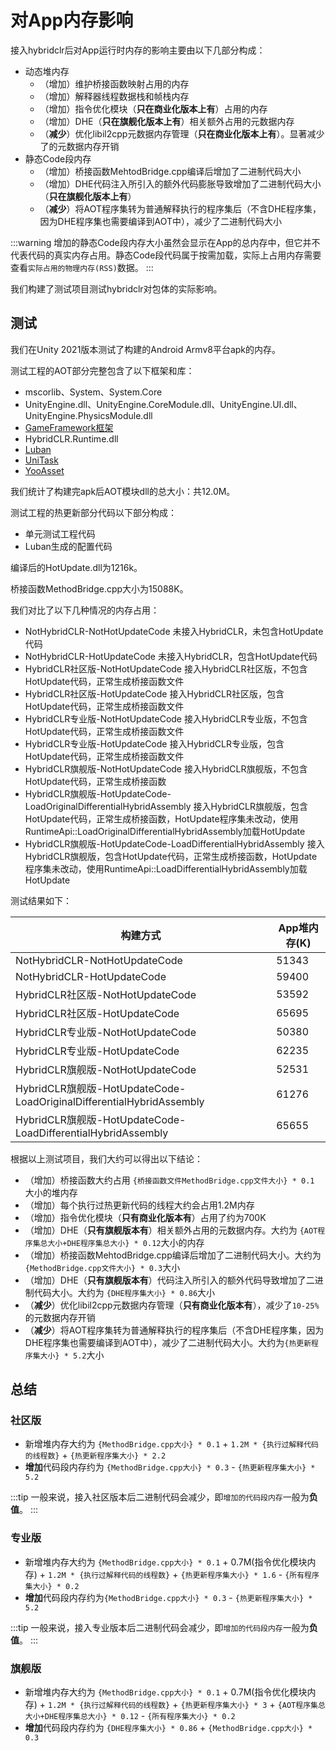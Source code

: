# 对App内存影响

接入hybridclr后对App运行时内存的影响主要由以下几部分构成：

- 动态堆内存
  - （增加）维护桥接函数映射占用的内存
  - （增加）解释器线程数据栈和帧栈内存
  - （增加）指令优化模块（**只在商业化版本上有**）占用的内存
  - （增加）DHE（**只在旗舰化版本上有**）相关额外占用的元数据内存
  - （**减少**）优化libil2cpp元数据内存管理（**只在商业化版本上有**）。显著减少了的元数据内存开销
- 静态Code段内存
  - （增加）桥接函数MehtodBridge.cpp编译后增加了二进制代码大小
  - （增加）DHE代码注入所引入的额外代码膨胀导致增加了二进制代码大小（**只在旗舰化版本上有**）
  - （**减少**）将AOT程序集转为普通解释执行的程序集后（不含DHE程序集，因为DHE程序集也需要编译到AOT中），减少了二进制代码大小

:::warning
增加的静态Code段内存大小虽然会显示在App的总内存中，但它并不代表代码的真实内存占用。静态Code段代码属于按需加载，实际上占用内存需要查看`实际占用的物理内存(RSS)`数据。
:::

我们构建了测试项目测试hybridclr对包体的实际影响。

## 测试

我们在Unity 2021版本测试了构建的Android Armv8平台apk的内存。

测试工程的AOT部分完整包含了以下框架和库：

- mscorlib、System、System.Core
- UnityEngine.dll、UnityEngine.CoreModule.dll、UnityEngine.UI.dll、UnityEngine.PhysicsModule.dll
- [GameFramework框架](https://github.com/EllanJiang/GameFramework)
- HybridCLR.Runtime.dll
- [Luban](https://github.com/focus-creative-games/luban)
- [UniTask](https://github.com/Cysharp/UniTask)
- [YooAsset](https://github.com/tuyoogame/YooAsset)

我们统计了构建完apk后AOT模块dll的总大小：共12.0M。

测试工程的热更新部分代码以下部分构成：

- 单元测试工程代码
- Luban生成的配置代码

编译后的HotUpdate.dll为1216k。

桥接函数MethodBridge.cpp大小为15088K。

我们对比了以下几种情况的内存占用：

- NotHybridCLR-NotHotUpdateCode   未接入HybridCLR，未包含HotUpdate代码
- NotHybridCLR-HotUpdateCode 未接入HybridCLR，包含HotUpdate代码
- HybridCLR社区版-NotHotUpdateCode 接入HybridCLR社区版，不包含HotUpdate代码，正常生成桥接函数文件
- HybridCLR社区版-HotUpdateCode 接入HybridCLR社区版，包含HotUpdate代码，正常生成桥接函数文件
- HybridCLR专业版-NotHotUpdateCode 接入HybridCLR专业版，不包含HotUpdate代码，正常生成桥接函数文件
- HybridCLR专业版-HotUpdateCode 接入HybridCLR专业版，包含HotUpdate代码，正常生成桥接函数文件
- HybridCLR旗舰版-NotHotUpdateCode 接入HybridCLR旗舰版，不包含HotUpdate代码，正常生成桥接函数
- HybridCLR旗舰版-HotUpdateCode-LoadOriginalDifferentialHybridAssembly 接入HybridCLR旗舰版，包含HotUpdate代码，正常生成桥接函数，HotUpdate程序集未改动，使用RuntimeApi::LoadOriginalDifferentialHybridAssembly加载HotUpdate
- HybridCLR旗舰版-HotUpdateCode-LoadDifferentialHybridAssembly 接入HybridCLR旗舰版，包含HotUpdate代码，正常生成桥接函数，HotUpdate程序集未改动，使用RuntimeApi::LoadDifferentialHybridAssembly加载HotUpdate

测试结果如下：

|构建方式|App堆内存(K)|
|-|-|
|NotHybridCLR-NotHotUpdateCode|51343|
|NotHybridCLR-HotUpdateCode|59400|
|HybridCLR社区版-NotHotUpdateCode|53592|
|HybridCLR社区版-HotUpdateCode|65695|
|HybridCLR专业版-NotHotUpdateCode|50380|
|HybridCLR专业版-HotUpdateCode|62235|
|HybridCLR旗舰版-NotHotUpdateCode|52531|
|HybridCLR旗舰版-HotUpdateCode-LoadOriginalDifferentialHybridAssembly|61276|
|HybridCLR旗舰版-HotUpdateCode-LoadDifferentialHybridAssembly|65655|

根据以上测试项目，我们大约可以得出以下结论：

- （增加）桥接函数大约占用 `{桥接函数文件MethodBridge.cpp文件大小} * 0.1` 大小的堆内存
- （增加）每个执行过热更新代码的线程大约会占用1.2M内存
- （增加）指令优化模块（**只有商业化版本有**）占用了约为700K
- （增加）DHE（**只有旗舰版本有**）相关额外占用的元数据内存。大约为 `{AOT程序集总大小+DHE程序集总大小} * 0.12`大小的内存
- （增加）桥接函数MehtodBridge.cpp编译后增加了二进制代码大小。大约为 `{MethodBridge.cpp文件大小} * 0.3`大小
- （增加）DHE（**只有旗舰版本有**）代码注入所引入的额外代码导致增加了二进制代码大小。大约为 `{DHE程序集大小} * 0.86`大小
- （**减少**）优化libil2cpp元数据内存管理（**只有商业化版本有**），减少了`10-25%`的元数据内存开销
- （**减少**）将AOT程序集转为普通解释执行的程序集后（不含DHE程序集，因为DHE程序集也需要编译到AOT中），减少了二进制代码大小。大约为`{热更新程序集大小} * 5.2`大小


## 总结

### 社区版

- 新增堆内存大约为 `{MethodBridge.cpp大小} * 0.1` + `1.2M * {执行过解释代码的线程数}` + `{热更新程序集大小} * 2.2`
- **增加**代码段内存约为 `{MethodBridge.cpp大小} * 0.3` - `{热更新程序集大小} * 5.2`

:::tip
一般来说，接入社区版本后二进制代码会减少，即`增加的代码段内存`一般为**负值**。
:::

### 专业版

- 新增堆内存大约为 `{MethodBridge.cpp大小} * 0.1` + 0.7M(指令优化模块内存) +  `1.2M * {执行过解释代码的线程数}` + `{热更新程序集大小} * 1.6` - `{所有程序集大小} * 0.2`
- **增加**代码段内存约为`{MethodBridge.cpp大小} * 0.3` - `{热更新程序集大小} * 5.2`

:::tip
一般来说，接入专业版本后二进制代码会减少，即`增加的代码段内存`一般为**负值**。
:::

### 旗舰版

- 新增堆内存大约为 `{MethodBridge.cpp大小} * 0.1` + 0.7M(指令优化模块内存) +  `1.2M * {执行过解释代码的线程数}` + `{热更新程序集大小} * 3` + `{AOT程序集总大小+DHE程序集总大小} * 0.12` - `{所有程序集大小} * 0.2`
- **增加**代码段内存约为 `{DHE程序集大小} * 0.86` + `{MethodBridge.cpp大小} * 0.3`
